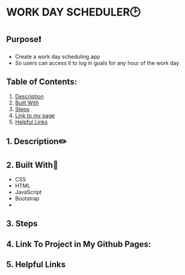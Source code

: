 # WORK DAY SCHEDULER🕑

## Purpose❗
 * Create a work day scheduling app 
 * So users can access it to log in goals for any hour of the work day

  ## Table of Contents:
1. [ Description ](#desc)
2. [ Built With ](#built-with)
3. [ Steps ](#steps)
4. [ Link to my page ](#link-to-my-page)
5. [ Helpful Links ](#help)


<a name="desc"></a>
## 1. Description✏️

<a name="built-with"></a>
## 2. Built With🔨
 * CSS
 * HTML
 * JavaScript
 * Bootstrap
 * 

<a name="steps"></a>
 ## 3. Steps

 <a name="link-to-my-page"></a>
 ## 4. Link To Project in My Github Pages:

<a name="help"></a>
  ## 5. Helpful Links
  
  
